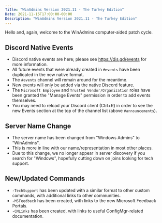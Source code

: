 ```yaml
---
Title: "WinAdmins Version 2021.11 - The Turkey Edition"
Date: 2021-11-15T17:00:00-00:00
Description: "WinAdmins Version 2021.11 - The Turkey Edition"
---
```


Hello and, again, welcome to the WinAdmins computer-aided patch cycle.

## Discord Native Events

* Discord native events are here; please see https://dis.gd/events for more information.
* All future events that were already created in `#events` have been duplicated in the new native format.
* The `#events` channel will remain around for the meantime.
* New events will only be added via the native Discord feature.
* The `Microsoft Employee` and `Trusted Vendor/Organization` roles have been granted the "Manage Events" permission in order to add events themselves.
* You may need to reload your Discord client (Ctrl+R) in order to see the new Events section at the top of the channel list (above `#announcements`).

## Server Name Change

* The server name has been changed from "Windows Admins" to "WinAdmins".
* This is more in line with our name/representation in most other places.
* Due to this change, we no longer appear in server discovery if you search for "Windows", hopefully cutting down on joins looking for tech support.

## New/Updated Commands

* `-TechSupport` has been updated with a similar format to other custom commands, with additional links to other communities.
* `-MSFeedback` has been created, with links to the new Microsoft Feedback Portals.
* `-CMLinks` has been created, with links to useful ConfigMgr-related documentation.
